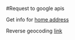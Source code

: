 #Request to google apis

Get info for [home address](https://maps.googleapis.com/maps/api/geocode/json?address=21+Muntele+Gaina+Oradea+Bihor&key=AIzaSyAe2v4Xx_jWuZWC-dg3sGPTN4_MTR48mXg)

Reverse geocoding [link](https://maps.googleapis.com/maps/api/geocode/json?latlng=33.1262476,-117.3115765&key=AIzaSyAe2v4Xx_jWuZWC-dg3sGPTN4_MTR48mXg)
